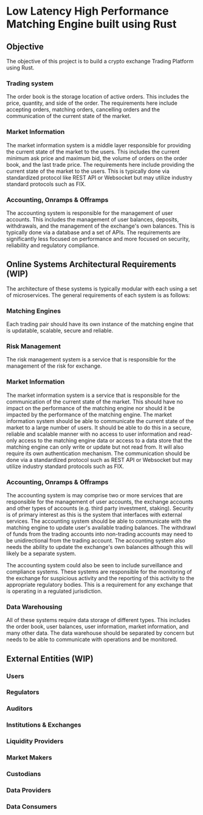 # Low Latency High Performance Matching Engine built using Rust

## Objective

The objective of this project is to build a crypto exchange Trading Platform using Rust.

### Trading system
    
 The order book is the storage location of active orders. This includes the price, quantity, and side of the order. The requirements here include accepting orders, matching orders, cancelling orders and the communication of the current state of the market.

### Market Information

The market information system is a middle layer responsible for providing the current state of the market to the users. This includes the current minimum ask price and maximum bid, the volume of orders on the order book, and the last trade price. The requirements here include providing the current state of the market to the users. This is typically done via standardized protocol like REST API or Websocket but may utilize industry standard protocols such as FIX.

### Accounting, Onramps & Offramps

The accounting system is responsible for the management of user accounts. This includes the management of user balances, deposits, withdrawals, and the management of the exchange's own balances. This is typically done via a database and a set of APIs. The requirements are significantly less focused on performance and more focused on security, reliability and regulatory compliance.

## Online Systems Architectural Requirements (WIP)

The architecture of these systems is typically modular with each using a set of microservices. The general requirements of each system is as follows:

### Matching Engines

Each trading pair should have its own instance of the matching engine that is updatable, scalable, secure and reliable.

### Risk Management

The risk management system is a service that is responsible for the management of the risk for exchange.

### Market Information

The market information system is a service that is responsible for the communication of the current state of the market. This should have no impact on the performance of the matching engine nor should it be impacted by the performance of the matching engine. The market information system should be able to communicate the current state of the market to a large number of users. It should be able to do this in a secure, reliable and scalable manner with no access to user information and read-only access to the matching engine data or access to a data store that the matching engine can only write or update but not read from. It will also require its own authentication mechanism. The communication should be done via a standardized protocol such as REST API or Websocket but may utilize industry standard protocols such as FIX. 

### Accounting, Onramps & Offramps

The accounting system is may comprise two or more services that are responsible for the management of user accounts, the exchange accounts and other types of accounts (e.g. third party investment, staking). Security is of primary interest as this is the system that interfaces with external services. The accounting system should be able to communicate with the matching engine to update user's available trading balances. The withdrawl of funds from the trading accounts into non-trading accounts may need to be unidirectional from the trading account.  The accounting system also needs the ability to update the exchange's own balances although this will likely be a separate system.

The accounting system could also be seen to include surveillance and compliance systems. These systems are responsible for the monitoring of the exchange for suspicious activity and the reporting of this activity to the appropriate regulatory bodies. This is a requirement for any exchange that is operating in a regulated jurisdiction.

### Data Warehousing

All of these systems require data storage of different types. This includes the order book, user balances, user information, market information, and many other data. The data warehouse should be separated by concern but needs to be able to communicate with operations and be monitored.

## External Entities (WIP)

### Users

### Regulators

### Auditors

### Institutions & Exchanges

### Liquidity Providers

### Market Makers

### Custodians

### Data Providers

### Data Consumers